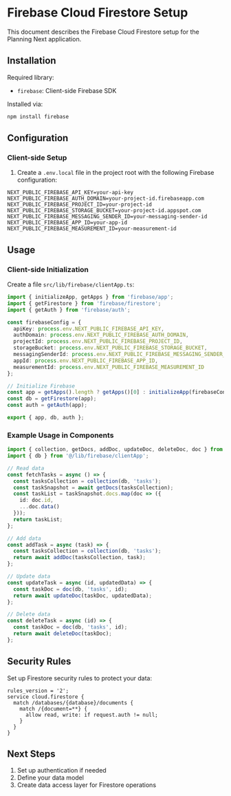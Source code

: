 # Firebase Cloud Firestore Setup

This document describes the Firebase Cloud Firestore setup for the Planning Next application.

## Installation

Required library:
- `firebase`: Client-side Firebase SDK

Installed via:
```bash
npm install firebase
```

## Configuration

### Client-side Setup

1. Create a `.env.local` file in the project root with the following Firebase configuration:

```
NEXT_PUBLIC_FIREBASE_API_KEY=your-api-key
NEXT_PUBLIC_FIREBASE_AUTH_DOMAIN=your-project-id.firebaseapp.com
NEXT_PUBLIC_FIREBASE_PROJECT_ID=your-project-id
NEXT_PUBLIC_FIREBASE_STORAGE_BUCKET=your-project-id.appspot.com
NEXT_PUBLIC_FIREBASE_MESSAGING_SENDER_ID=your-messaging-sender-id
NEXT_PUBLIC_FIREBASE_APP_ID=your-app-id
NEXT_PUBLIC_FIREBASE_MEASUREMENT_ID=your-measurement-id
```

## Usage

### Client-side Initialization

Create a file `src/lib/firebase/clientApp.ts`:

```typescript
import { initializeApp, getApps } from 'firebase/app';
import { getFirestore } from 'firebase/firestore';
import { getAuth } from 'firebase/auth';

const firebaseConfig = {
  apiKey: process.env.NEXT_PUBLIC_FIREBASE_API_KEY,
  authDomain: process.env.NEXT_PUBLIC_FIREBASE_AUTH_DOMAIN,
  projectId: process.env.NEXT_PUBLIC_FIREBASE_PROJECT_ID,
  storageBucket: process.env.NEXT_PUBLIC_FIREBASE_STORAGE_BUCKET,
  messagingSenderId: process.env.NEXT_PUBLIC_FIREBASE_MESSAGING_SENDER_ID,
  appId: process.env.NEXT_PUBLIC_FIREBASE_APP_ID,
  measurementId: process.env.NEXT_PUBLIC_FIREBASE_MEASUREMENT_ID
};

// Initialize Firebase
const app = getApps().length ? getApps()[0] : initializeApp(firebaseConfig);
const db = getFirestore(app);
const auth = getAuth(app);

export { app, db, auth };
```

### Example Usage in Components

```typescript
import { collection, getDocs, addDoc, updateDoc, deleteDoc, doc } from 'firebase/firestore';
import { db } from '@/lib/firebase/clientApp';

// Read data
const fetchTasks = async () => {
  const tasksCollection = collection(db, 'tasks');
  const taskSnapshot = await getDocs(tasksCollection);
  const taskList = taskSnapshot.docs.map(doc => ({
    id: doc.id,
    ...doc.data()
  }));
  return taskList;
};

// Add data
const addTask = async (task) => {
  const tasksCollection = collection(db, 'tasks');
  return await addDoc(tasksCollection, task);
};

// Update data
const updateTask = async (id, updatedData) => {
  const taskDoc = doc(db, 'tasks', id);
  return await updateDoc(taskDoc, updatedData);
};

// Delete data
const deleteTask = async (id) => {
  const taskDoc = doc(db, 'tasks', id);
  return await deleteDoc(taskDoc);
};
```

## Security Rules

Set up Firestore security rules to protect your data:

```
rules_version = '2';
service cloud.firestore {
  match /databases/{database}/documents {
    match /{document=**} {
      allow read, write: if request.auth != null;
    }
  }
}
```

## Next Steps

1. Set up authentication if needed
2. Define your data model
3. Create data access layer for Firestore operations